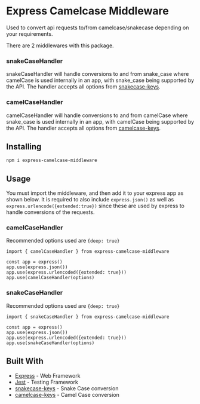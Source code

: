 # Express Camelcase Middleware

Used to convert api requests to/from camelcase/snakecase depending on your requirements.

There are 2 middlewares with this package.  

### snakeCaseHandler
snakeCaseHandler will handle conversions to and from snake_case where camelCase is used internally in an app, with snake_case being supported by the API.  The handler accepts all options from [snakecase-keys](https://www.npmjs.com/package/snakecase-keys).

### camelCaseHandler
camelCaseHandler will handle conversions to and from camelCase where snake_case is used internally in an app, with camelCase being supported by the API. The handler accepts all options from [camelcase-keys](https://www.npmjs.com/package/camelcase-keys).

## Installing
```
npm i express-camelcase-middleware
```

## Usage
You must import the middleware, and then add it to your express app as shown below.  It is required to also include `express.json()` as well as `express.urlencode({extended:true})` since these are used by express to handle conversions of the requests.

### camelCaseHandler
Recommended options used are `{deep: true}`

```
import { camelCaseHandler } from express-camelcase-middleware

const app = express()
app.use(express.json())
app.use(express.urlencoded({extended: true}))
app.use(camelCaseHandler(options)
```

### snakeCaseHandler
Recommended options used are `{deep: true}`

```
import { snakeCaseHandler } from express-camelcase-middleware

const app = express()
app.use(express.json())
app.use(express.urlencoded({extended: true}))
app.use(snakeCaseHandler(options)
```

## Built With
- [Express](http://expressjs.com) - Web Framework
- [Jest](https://jestjs.io/) - Testing Framework
- [snakecase-keys](https://www.npmjs.com/package/snakecase-keys) - Snake Case conversion
- [camelcase-keys](https://www.npmjs.com/package/camelcase-keys) - Camel Case conversion